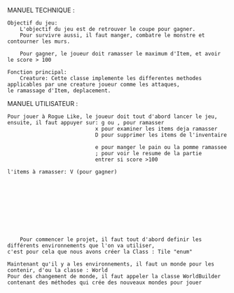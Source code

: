 MANUEL TECHNIQUE :

	Objectif du jeu: 
		L'objectif du jeu est de retrouver le coupe pour gagner.
		Pour survivre aussi, il faut manger, combatre le monstre et contourner les murs.
		
		Pour gagner, le joueur doit ramasser le maximum d'Item, et avoir le score > 100
		
	Fonction principal:
		Creature: Cette classe implemente les differentes methodes applicables par une creature joueur comme les attaques, 
	le ramassage d'Item, deplacement.
	
	
MANUEL UTILISATEUR :
	
	Pour jouer à Rogue Like, le joueur doit tout d'abord lancer le jeu, 
	ensuite, il faut appuyer sur: g ou , pour ramasser
							    x pour examiner les items deja ramasser
							    D pour supprimer les items de l'inventaire
							    
							    e pour manger le pain ou la pomme ramassee
							    ; pour voir le resume de la partie
							    entrer si score >100 
							    
	l'items à ramasser: V (pour gagner)
	
	 

		
		
		
		
		
		
		
		Pour commencer le projet, il faut tout d'abord definir les différents environnements que l'on va utiliser,
	c'est pour cela que nous avons créer la Class : Tile "enum"
	
	Maintenant qu'il y a les environnements, il faut un monde pour les contenir, d'ou la classe : World
	Pour des changement de monde, il faut appeler la classe WorldBuilder contenant des méthodes qui crée des nouveaux mondes pour jouer
	